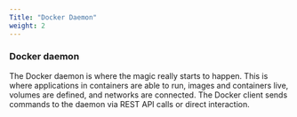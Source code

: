 ```yaml
---
Title: "Docker Daemon"
weight: 2
---
```


### Docker daemon

The Docker daemon is where the magic really starts to happen. This is where applications in containers are able to run, images and containers live, volumes are defined, and networks are connected. The Docker client sends commands to the daemon via REST API calls or direct interaction.
